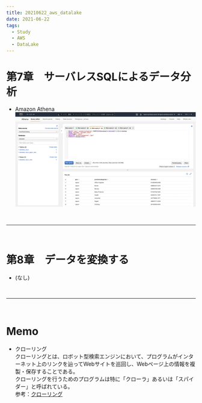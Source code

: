 ```yaml
---
title: 20210622_aws_datalake
date: 2021-06-22
tags:
  - Study
  - AWS
  - DataLake
---
```

# 第7章　サーバレスSQLによるデータ分析  
- Amazon Athena  
  ![](./images/datalake_20210622_1.png)  
<br>

---
<br>

# 第8章　データを変換する
- (なし)  
<br>

---
<br>

# Memo
- クローリング  
  クローリングとは、ロボット型検索エンジンにおいて、プログラムがインターネット上のリンクを辿ってWebサイトを巡回し、Webページ上の情報を複製・保存することである。  
  クローリングを行うためのプログラムは特に「クローラ」あるいは「スパイダー」と呼ばれている。  
  参考：[クローリング](https://www.weblio.jp/content/crawling)  